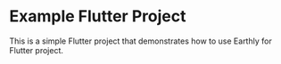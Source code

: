# Example Flutter Project

This is a simple Flutter project that demonstrates how to use Earthly for Flutter project.
